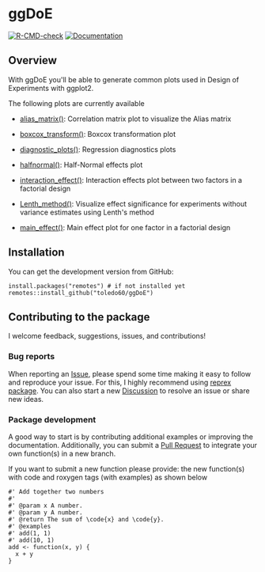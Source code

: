 # ggDoE

[![R-CMD-check](https://github.com/toledo60/ggDoE/workflows/R-CMD-check/badge.svg)](https://github.com/toledo60/ggDoE/actions)
[![Documentation](https://img.shields.io/badge/Documentation-ggDoE-blue)](https://toledo60.github.io/ggDoE/)

## Overview

With ggDoE you'll be able to generate common plots used in Design of Experiments with ggplot2.

The following plots are currently available

- [alias_matrix()](https://toledo60.github.io/ggDoE/reference/alias_matrix.html): Correlation matrix plot to visualize the Alias matrix

- [boxcox_transform()](https://toledo60.github.io/ggDoE/reference/boxcox_transform.html): Boxcox transformation plot

- [diagnostic_plots()](https://toledo60.github.io/ggDoE/reference/diagnostic_plots.html): Regression diagnostics plots

- [halfnormal()](https://toledo60.github.io/ggDoE/reference/halfnormal.html): Half-Normal effects plot

- [interaction_effect()](https://toledo60.github.io/ggDoE/reference/interaction_effect.html): Interaction effects plot between two factors in a factorial design

- [Lenth_method()](https://toledo60.github.io/ggDoE/reference/Lenth_method.html): Visualize effect significance for experiments without variance
estimates using Lenth's method

- [main_effect()](https://toledo60.github.io/ggDoE/reference/main_effect.html): Main effect plot for one factor in a factorial design


## Installation

You can get the development version from GitHub:

```{r}
install.packages("remotes") # if not installed yet
remotes::install_github("toledo60/ggDoE")
```

## Contributing to the package
I welcome feedback, suggestions, issues, and contributions!

### Bug reports

When reporting an [Issue](https://github.com/toledo60/ggDoE/issues), please spend some time making it easy to follow and reproduce your issue. For this, I highly recommend using [reprex package](https://reprex.tidyverse.org/). You can also start a new 
[Discussion](https://github.com/toledo60/ggDoE/discussions) to resolve an issue or share new ideas.


### Package development

A good way to start is by contributing additional examples or improving the documentation.
Additionally, you can submit a [Pull Request](https://github.com/toledo60/ggDoE/pulls) to integrate your own function(s) in a new branch.

If you want to submit a new function please provide: the new function(s) with code and roxygen tags (with examples) as shown below

```{r}
#' Add together two numbers
#' 
#' @param x A number.
#' @param y A number.
#' @return The sum of \code{x} and \code{y}.
#' @examples
#' add(1, 1)
#' add(10, 1)
add <- function(x, y) {
  x + y
}
```
